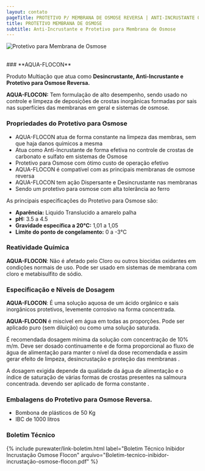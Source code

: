 ```yaml
---
layout: contato
pageTitle: PROTETIVO P/ MEMBRANA DE OSMOSE REVERSA | ANTI-INCRUSTANTE OSMOSE |PUREWATER EFLUENTES
title: PROTETIVO MEMBRANA DE OSMOSE
subtitle: Anti-Incrustante e Protetivo para Membrana de Osmose
---
```

<img class="img-responsive pull-right" style="max-width: 90%;" src="../../website/images/protetivo para osmose reversa.png" alt="Protetivo para Membrana de Osmose">

>
<br />
### **AQUA-FLOCON**

Produto Multiação que atua como **Desincrustante, Anti-Incrustante e Protetivo para Osmose Reversa.**

**AQUA-FLOCON:**  Tem formulação de alto desempenho, sendo usado no controle e limpeza de deposições de crostas inorgânicas formadas por sais nas superfícies das membranas em geral e sistemas de osmose. 

### **Propriedades do Protetivo para Osmose**

>
- AQUA-FLOCON atua de forma constante na limpeza das membras, sem que haja danos químicos a mesma
- Atua como Anti-Incrustante de forma efetiva no controle de crostas de carbonato e sulfato em sistemas de Osmose
- Protetivo para Osmose com ótimo custo de operação efetivo
- AQUA-FLOCON é compatível com as principais membranas de osmose reversa
- AQUA-FLOCON tem ação Dispersante e Desincrustante nas membranas
- Sendo um protetivo para osmose com alta tolerância ao ferro
>

As principais especificações do Protetivo para Osmose são: 

- **Aparência:** Liquido Translucido a amarelo palha 
- **pH:** 3.5 a 4.5 
- **Gravidade específica a 20°C:** 1,01 a 1,05 
- **Limite do ponto de congelamento:** 0 a -3°C


### **Reatividade Química**

**AQUA-FLOCON**: Não é afetado pelo Cloro ou outros biocidas oxidantes em condições normais de uso. Pode ser usado em sistemas de membrana com cloro e metabisulfito de sódio.

### **Especificação e Níveis de Dosagem**

**AQUA-FLOCON**: É uma solução aquosa de um ácido orgânico e sais inorgânicos protetivos, levemente corrosivo na forma concentrada. 

**AQUA-FLOCON** é miscível em água em todas as proporções. Pode ser aplicado puro (sem diluição) ou como uma solução saturada. 

É recomendada dosagem mínima da solução com concentração de 10% m/m. 
Deve ser dosado continuamente e de forma proporcional ao fluxo de água de alimentação para manter o nível da dose recomendada e assim gerar efeito de limpeza, desincrustação e proteção das membranas . 

A dosagem exigida depende da qualidade da água de alimentação e o índice de saturação de várias formas de crostas presentes na salmoura concentrada. devendo ser aplicado de forma constante .

### **Embalagens do Protetivo para Osmose Reversa.**

- Bombona de plásticos de 50 Kg 
- IBC de 1000 litros

### **Boletim Técnico**

{% include purewater/link-boletim.html 
   label="Boletim Técnico Inibidor Incrustação Osmose Flocon" 
   arquivo="Boletim-tecnico-inibidor-incrustação-osmose-flocon.pdf" %}
   
   
   
